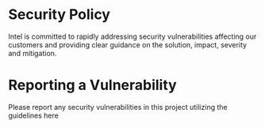 # Security Policy

Intel is committed to rapidly addressing security vulnerabilities affecting our customers and providing clear guidance on the solution, impact, severity and mitigation.

#  Reporting a Vulnerability

Please report any security vulnerabilities in this project utilizing the guidelines here
